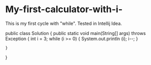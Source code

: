 # My-first-calculator-with-i-
This is my first cycle with "while". Tested in Intellij Idea.

public class Solution
{
    public static void main(String[] args) throws Exception
    {
        int i = 3;
        while (i >= 0)
        {
            System.out.println (i);
            i--;
        }

    }
}
